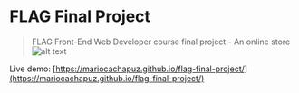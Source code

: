 # FLAG Final Project
> FLAG Front-End Web Developer course final project - An online store ![alt text](https://github.com/[username]/[reponame]/blob/[branch]/image.jpg?raw=true)

Live demo: [https://mariocachapuz.github.io/flag-final-project/](https://mariocachapuz.github.io/flag-final-project/)
